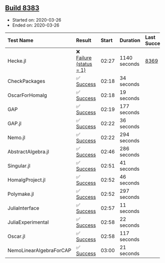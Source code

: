 ## [Build 8383](https://oscarci.mathematik.uni-kl.de/job/oscar/8383/)

* Started on: 2020-03-26
* Ended on: 2020-03-26

| Test Name    | Result | Start | Duration | Last Success | First Failure |
|:-------------|:-------|:------|:---------|:-------------|:--------------|
| Hecke.jl | ❌ [Failure (status = 1)](https://oscarci.mathematik.uni-kl.de/job/oscar/8383/artifact/logs/build-8383/Hecke.jl.log) | 02:27 | 1140 seconds | [8369](https://oscarci.mathematik.uni-kl.de/job/oscar/8369/) | [8370](https://oscarci.mathematik.uni-kl.de/job/oscar/8370/) |
| CheckPackages | ✅ [Success](https://oscarci.mathematik.uni-kl.de/job/oscar/8383/artifact/logs/build-8383/CheckPackages.log) | 02:18 | 34 seconds |  |  |
| OscarForHomalg | ✅ [Success](https://oscarci.mathematik.uni-kl.de/job/oscar/8383/artifact/logs/build-8383/OscarForHomalg.log) | 02:18 | 19 seconds |  |  |
| GAP | ✅ [Success](https://oscarci.mathematik.uni-kl.de/job/oscar/8383/artifact/logs/build-8383/GAP.log) | 02:19 | 177 seconds |  |  |
| GAP.jl | ✅ [Success](https://oscarci.mathematik.uni-kl.de/job/oscar/8383/artifact/logs/build-8383/GAP.jl.log) | 02:22 | 36 seconds |  |  |
| Nemo.jl | ✅ [Success](https://oscarci.mathematik.uni-kl.de/job/oscar/8383/artifact/logs/build-8383/Nemo.jl.log) | 02:22 | 294 seconds |  |  |
| AbstractAlgebra.jl | ✅ [Success](https://oscarci.mathematik.uni-kl.de/job/oscar/8383/artifact/logs/build-8383/AbstractAlgebra.jl.log) | 02:46 | 286 seconds |  |  |
| Singular.jl | ✅ [Success](https://oscarci.mathematik.uni-kl.de/job/oscar/8383/artifact/logs/build-8383/Singular.jl.log) | 02:51 | 41 seconds |  |  |
| HomalgProject.jl | ✅ [Success](https://oscarci.mathematik.uni-kl.de/job/oscar/8383/artifact/logs/build-8383/HomalgProject.jl.log) | 02:52 | 46 seconds |  |  |
| Polymake.jl | ✅ [Success](https://oscarci.mathematik.uni-kl.de/job/oscar/8383/artifact/logs/build-8383/Polymake.jl.log) | 02:52 | 297 seconds |  |  |
| JuliaInterface | ✅ [Success](https://oscarci.mathematik.uni-kl.de/job/oscar/8383/artifact/logs/build-8383/JuliaInterface.log) | 02:57 | 11 seconds |  |  |
| JuliaExperimental | ✅ [Success](https://oscarci.mathematik.uni-kl.de/job/oscar/8383/artifact/logs/build-8383/JuliaExperimental.log) | 02:58 | 22 seconds |  |  |
| Oscar.jl | ✅ [Success](https://oscarci.mathematik.uni-kl.de/job/oscar/8383/artifact/logs/build-8383/Oscar.jl.log) | 02:58 | 117 seconds |  |  |
| NemoLinearAlgebraForCAP | ✅ [Success](https://oscarci.mathematik.uni-kl.de/job/oscar/8383/artifact/logs/build-8383/NemoLinearAlgebraForCAP.log) | 03:00 | 21 seconds |  |  |
